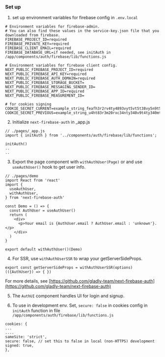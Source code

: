 ### Set up

1. set up environment variables for firebase config in `.env.local`

```
# Environment variables for firebase-admin. 
# You can also find these values in the service-key.json file that you downloaded from firebase.
FIREBASE_PROJECT_ID=required
FIREBASE_PRIVATE_KEY=required
FIREBASE_CLIENT_EMAIL=required
FIREBASE_DATABASE_URL=if needed, see initAuth in /app/components/auth/firebase/lib/functions.js

# Environment variables for firebase client config.
NEXT_PUBLIC_FIREBASE_PROJECT_ID=required
NEXT_PUBLIC_FIREBASE_API_KEY=required
NEXT_PUBLIC_FIREBASE_AUTH_DOMAIN=required
NEXT_PUBLIC_FIREBASE_STORAGE_BUCKET=
NEXT_PUBLIC_FIREBASE_MESSAGING_SENDER_ID=
NEXT_PUBLIC_FIREBASE_APP_ID=required
NEXT_PUBLIC_FIREBASE_MEASUREMENT_ID=

# for cookies signing
COOKIE_SECRET_CURRENT=example_string_feafh3r2rv4ty4893vyt5vt5t38vy5n9t5vyt8vn54
COOKIE_SECRET_PREVIOUS=example_string_u4ht83r3m20rxc34nty340v9t4ty340mtu438ty48ntv4y8v

```
2. Initialize `next-firebase-auth` in _app.js
```
// ./pages/_app.js
import { initAuth } from '../components/auth/firebase/lib/functions';

initAuth()
..
..
```
3. Export the page component with `withAuthUser(Page)` or  and use `useAuthUser()` hook to get user info.
```
// ./pages/demo
import React from 'react'
import {
  useAuthUser,
  withAuthUser,
} from 'next-firebase-auth'

const Demo = () => {
  const AuthUser = useAuthUser()
  return (
    <div>
      <p>Your email is {AuthUser.email ? AuthUser.email : 'unknown'}.</p>
    </div>
  )
}

export default withAuthUser()(Demo)
```
4. For SSR, use `withAuthUserSSR` to wrap your getServerSideProps. 

```
export const getServerSideProps = withAuthUserSSR(options)(({AuthUser}) => { })

```

For more details, see [https://github.com/gladly-team/next-firebase-auth](https://github.com/gladly-team/next-firebase-auth)

5. The `AuthUI` component handles UI for login and signup.

6. To use in development env. Set, `secure: false` in cookies config in `initAuth` function in file `/app/components/auth/firebase/lib/functions.js`

```
cookies: {
...
....
sameSite: 'strict',
secure: false, // set this to false in local (non-HTTPS) development
signed: true,
},

```
